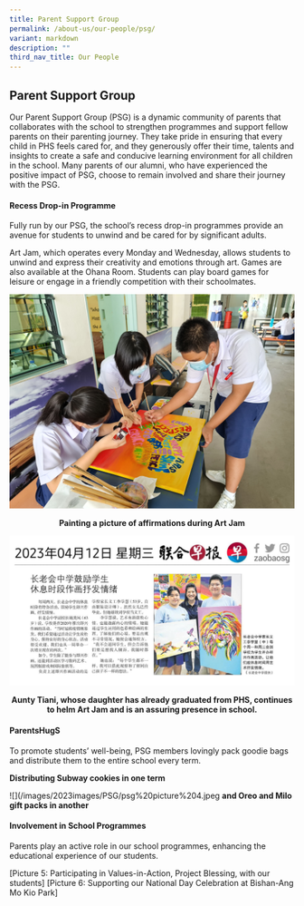 ```yaml
---
title: Parent Support Group
permalink: /about-us/our-people/psg/
variant: markdown
description: ""
third_nav_title: Our People
---
```

<h2>Parent Support Group</h2>

Our Parent Support Group (PSG) is a dynamic community of parents that collaborates with the school to strengthen programmes and support fellow parents on their parenting journey. They take pride in ensuring that every child in PHS feels cared for, and they generously offer their time, talents and insights to create a safe and conducive learning environment for all children in the school. Many parents of our alumni, who have experienced the positive impact of PSG, choose to remain involved and share their journey with the PSG. 

<h4>Recess Drop-in Programme</h4>
Fully run by our PSG, the school’s recess drop-in programmes provide an avenue for students to unwind and be cared for by significant adults. 

Art Jam, which operates every Monday and Wednesday, allows students to unwind and express their creativity and emotions through art. Games are also available at the Ohana Room. Students can play board games for leisure or engage in a friendly competition with their schoolmates.

![](/images/2023images/PSG/psg%20picture%201.jpg) <center>**Painting a picture of affirmations during Art Jam**</center>

![](/images/psg%20picture%202.jpg)<center>**Aunty Tiani, whose daughter has already graduated from PHS, continues to helm Art Jam and is an assuring presence in school.** </center>

<h4>ParentsHugS</h4>
To promote students’ well-being, PSG members lovingly pack goodie bags and distribute them to the entire school every term. 

**Distributing Subway cookies in one term**


![](/images/2023images/PSG/psg%20picture%204.jpeg
**and Oreo and Milo gift packs in another**

<h4>Involvement in School Programmes</h4>
Parents play an active role in our school programmes, enhancing the educational experience of our students. 

[Picture 5: Participating in Values-in-Action, Project Blessing, with our students]
[Picture 6: Supporting our National Day Celebration at Bishan-Ang Mo Kio Park]